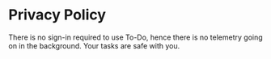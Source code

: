 # Privacy Policy
There is no sign-in required to use To-Do, hence there is no telemetry going on in the background. Your tasks are safe with you.
